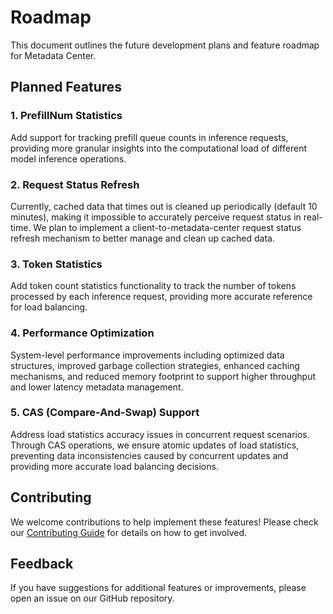 # Roadmap

This document outlines the future development plans and feature roadmap for Metadata Center.

## Planned Features

### 1. PrefillNum Statistics
Add support for tracking prefill queue counts in inference requests, providing more granular insights into the computational load of different model inference operations.

### 2. Request Status Refresh
Currently, cached data that times out is cleaned up periodically (default 10 minutes), making it impossible to accurately perceive request status in real-time. We plan to implement a client-to-metadata-center request status refresh mechanism to better manage and clean up cached data.

### 3. Token Statistics
Add token count statistics functionality to track the number of tokens processed by each inference request, providing more accurate reference for load balancing.

### 4. Performance Optimization
System-level performance improvements including optimized data structures, improved garbage collection strategies, enhanced caching mechanisms, and reduced memory footprint to support higher throughput and lower latency metadata management.

### 5. CAS (Compare-And-Swap) Support
Address load statistics accuracy issues in concurrent request scenarios. Through CAS operations, we ensure atomic updates of load statistics, preventing data inconsistencies caused by concurrent updates and providing more accurate load balancing decisions.

## Contributing

We welcome contributions to help implement these features! Please check our [Contributing Guide](../CONTRIBUTING.md) for details on how to get involved.

## Feedback

If you have suggestions for additional features or improvements, please open an issue on our GitHub repository.